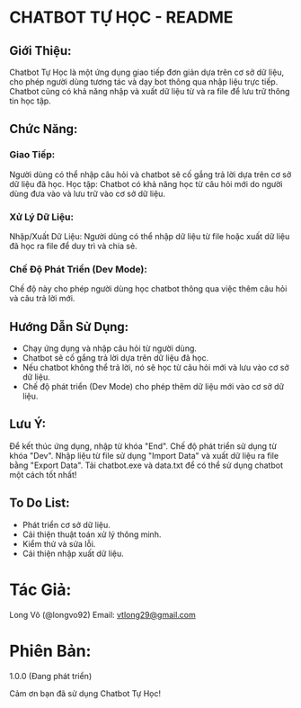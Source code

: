# CHATBOT TỰ HỌC - README

## Giới Thiệu:
Chatbot Tự Học là một ứng dụng giao tiếp đơn giản dựa trên cơ sở dữ liệu, cho phép người dùng tương tác và dạy bot thông qua nhập liệu trực tiếp. Chatbot cũng có khả năng nhập và xuất dữ liệu từ và ra file để lưu trữ thông tin học tập.

## Chức Năng:

### Giao Tiếp:

Người dùng có thể nhập câu hỏi và chatbot sẽ cố gắng trả lời dựa trên cơ sở dữ liệu đã học.
Học tập: Chatbot có khả năng học từ câu hỏi mới do người dùng đưa vào và lưu trữ vào cơ sở dữ liệu.

### Xử Lý Dữ Liệu:

Nhập/Xuất Dữ Liệu: Người dùng có thể nhập dữ liệu từ file hoặc xuất dữ liệu đã học ra file để duy trì và chia sẻ.

### Chế Độ Phát Triển (Dev Mode):

Chế độ này cho phép người dùng học chatbot thông qua việc thêm câu hỏi và câu trả lời mới.

## Hướng Dẫn Sử Dụng:

- Chạy ứng dụng và nhập câu hỏi từ người dùng.
- Chatbot sẽ cố gắng trả lời dựa trên dữ liệu đã học.
- Nếu chatbot không thể trả lời, nó sẽ học từ câu hỏi mới và lưu vào cơ sở dữ liệu.
- Chế độ phát triển (Dev Mode) cho phép thêm dữ liệu mới vào cơ sở dữ liệu.

## Lưu Ý:

Để kết thúc ứng dụng, nhập từ khóa "End".
Chế độ phát triển sử dụng từ khóa "Dev".
Nhập liệu từ file sử dụng "Import Data" và xuất dữ liệu ra file bằng "Export Data".
Tải chatbot.exe và data.txt để có thể sử dụng chatbot một cách tốt nhất!

## To Do List:

- Phát triển cơ sở dữ liệu.
- Cải thiện thuật toán xử lý thông minh.
- Kiểm thử và sửa lỗi.
- Cải thiện nhập xuất dữ liệu.

# Tác Giả:

Long Võ (@longvo92)
Email: vtlong29@gmail.com

# Phiên Bản:

1.0.0 (Đang phát triển)

Cảm ơn bạn đã sử dụng Chatbot Tự Học!
